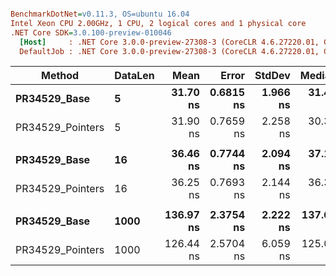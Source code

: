 ``` ini

BenchmarkDotNet=v0.11.3, OS=ubuntu 16.04
Intel Xeon CPU 2.00GHz, 1 CPU, 2 logical cores and 1 physical core
.NET Core SDK=3.0.100-preview-010046
  [Host]     : .NET Core 3.0.0-preview-27308-3 (CoreCLR 4.6.27220.01, CoreFX 4.7.19.5401), 64bit RyuJIT
  DefaultJob : .NET Core 3.0.0-preview-27308-3 (CoreCLR 4.6.27220.01, CoreFX 4.7.19.5401), 64bit RyuJIT


```
|           Method | DataLen |      Mean |     Error |   StdDev |    Median | Ratio | RatioSD |
|----------------- |-------- |----------:|----------:|---------:|----------:|------:|--------:|
|     **PR34529_Base** |       **5** |  **31.70 ns** | **0.6815 ns** | **1.966 ns** |  **31.48 ns** |  **1.00** |    **0.00** |
| PR34529_Pointers |       5 |  31.90 ns | 0.7659 ns | 2.258 ns |  30.32 ns |  1.01 |    0.08 |
|                  |         |           |           |          |           |       |         |
|     **PR34529_Base** |      **16** |  **36.46 ns** | **0.7744 ns** | **2.094 ns** |  **37.15 ns** |  **1.00** |    **0.00** |
| PR34529_Pointers |      16 |  36.25 ns | 0.7693 ns | 2.144 ns |  36.37 ns |  1.00 |    0.07 |
|                  |         |           |           |          |           |       |         |
|     **PR34529_Base** |    **1000** | **136.97 ns** | **2.3754 ns** | **2.222 ns** | **137.68 ns** |  **1.00** |    **0.00** |
| PR34529_Pointers |    1000 | 126.44 ns | 2.5704 ns | 6.059 ns | 125.08 ns |  0.92 |    0.04 |
